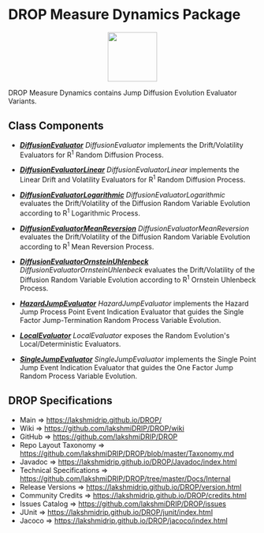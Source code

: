 # DROP Measure Dynamics Package

<p align="center"><img src="https://github.com/lakshmiDRIP/DROP/blob/master/DRIP_Logo.gif?raw=true" width="100"></p>

DROP Measure Dynamics contains Jump Diffusion Evolution Evaluator Variants.


## Class Components

 * [***DiffusionEvaluator***](https://github.com/lakshmiDRIP/DROP/tree/master/src/main/java/org/drip/measure/dynamics/DiffusionEvaluator.java)
 <i>DiffusionEvaluator</i> implements the Drift/Volatility Evaluators for R<sup>1</sup> Random Diffusion
 Process.

 * [***DiffusionEvaluatorLinear***](https://github.com/lakshmiDRIP/DROP/tree/master/src/main/java/org/drip/measure/dynamics/DiffusionEvaluatorLinear.java)
 <i>DiffusionEvaluatorLinear</i> implements the Linear Drift and Volatility Evaluators for R<sup>1</sup>
 Random Diffusion Process.

 * [***DiffusionEvaluatorLogarithmic***](https://github.com/lakshmiDRIP/DROP/tree/master/src/main/java/org/drip/measure/dynamics/DiffusionEvaluatorLogarithmic.java)
 <i>DiffusionEvaluatorLogarithmic</i> evaluates the Drift/Volatility of the Diffusion Random Variable
 Evolution according to R<sup>1</sup> Logarithmic Process.

 * [***DiffusionEvaluatorMeanReversion***](https://github.com/lakshmiDRIP/DROP/tree/master/src/main/java/org/drip/measure/dynamics/DiffusionEvaluatorMeanReversion.java)
 <i>DiffusionEvaluatorMeanReversion</i> evaluates the Drift/Volatility of the Diffusion Random Variable
 Evolution according to R<sup>1</sup> Mean Reversion Process.

 * [***DiffusionEvaluatorOrnsteinUhlenbeck***](https://github.com/lakshmiDRIP/DROP/tree/master/src/main/java/org/drip/measure/dynamics/DiffusionEvaluatorOrnsteinUhlenbeck.java)
 <i>DiffusionEvaluatorOrnsteinUhlenbeck</i> evaluates the Drift/Volatility of the Diffusion Random Variable
 Evolution according to R<sup>1</sup> Ornstein Uhlenbeck Process.

 * [***HazardJumpEvaluator***](https://github.com/lakshmiDRIP/DROP/tree/master/src/main/java/org/drip/measure/dynamics/HazardJumpEvaluator.java)
 <i>HazardJumpEvaluator</i> implements the Hazard Jump Process Point Event Indication Evaluator that guides
 the Single Factor Jump-Termination Random Process Variable Evolution.

 * [***LocalEvaluator***](https://github.com/lakshmiDRIP/DROP/tree/master/src/main/java/org/drip/measure/dynamics/LocalEvaluator.java)
 <i>LocalEvaluator</i> exposes the Random Evolution's Local/Deterministic Evaluators.

 * [***SingleJumpEvaluator***](https://github.com/lakshmiDRIP/DROP/tree/master/src/main/java/org/drip/measure/dynamics/SingleJumpEvaluator.java)
 <i>SingleJumpEvaluator</i> implements the Single Point Jump Event Indication Evaluator that guides the One
 Factor Jump Random Process Variable Evolution.


## DROP Specifications

 * Main                     => https://lakshmidrip.github.io/DROP/
 * Wiki                     => https://github.com/lakshmiDRIP/DROP/wiki
 * GitHub                   => https://github.com/lakshmiDRIP/DROP
 * Repo Layout Taxonomy     => https://github.com/lakshmiDRIP/DROP/blob/master/Taxonomy.md
 * Javadoc                  => https://lakshmidrip.github.io/DROP/Javadoc/index.html
 * Technical Specifications => https://github.com/lakshmiDRIP/DROP/tree/master/Docs/Internal
 * Release Versions         => https://lakshmidrip.github.io/DROP/version.html
 * Community Credits        => https://lakshmidrip.github.io/DROP/credits.html
 * Issues Catalog           => https://github.com/lakshmiDRIP/DROP/issues
 * JUnit                    => https://lakshmidrip.github.io/DROP/junit/index.html
 * Jacoco                   => https://lakshmidrip.github.io/DROP/jacoco/index.html
